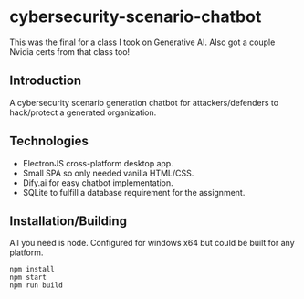 # cybersecurity-scenario-chatbot
This was the final for a class I took on Generative AI. Also got a couple Nvidia certs from that class too!

## Introduction
A cybersecurity scenario generation chatbot for attackers/defenders to hack/protect a generated organization.


## Technologies
- ElectronJS cross-platform desktop app.
- Small SPA so only needed vanilla HTML/CSS.
- Dify.ai for easy chatbot implementation.
- SQLite to fulfill a database requirement for the assignment.

## Installation/Building
All you need is node. Configured for windows x64 but could be built for any platform.

```
npm install
npm start
npm run build
```
